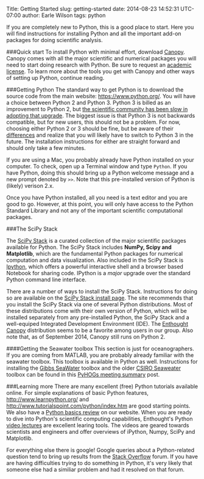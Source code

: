 Title: Getting Started
slug: getting-started
date: 2014-08-23 14:52:31 UTC-07:00
author: Earle Wilson
tags: python


If you are completely new to Python, this is a good place to start. Here you will find instructions for installing Python and all the important add-on packages for doing scientific analysis.

###Quick start
To install Python with minimal effort, download [Canopy](https://www.enthought.com/products/canopy/). Canopy comes with all the major scientific and numerical packages you will need to start doing research with Python. Be sure to request an [academic license](https://store.enthought.com/#canopy-academic). To learn more about the tools you get with Canopy and other ways of setting up Python, continue reading.

###Getting Python
The standard way to get Python is to download the source code from the main website: <https://www.python.org/>. You will have a choice between Python 2 and Python 3. Python 3 is billed as an improvement to Python 2, but [the scientific community has been slow in adopting that upgrade](http://jakevdp.github.io/blog/2013/01/03/will-scientists-ever-move-to-python-3/). The biggest issue is that Python 3 is not backwards compatible, but for new users, this should not be a problem.  For now, choosing either Python 2 or 3 should be fine, but be aware of their [differences](https://docs.python.org/3/whatsnew/3.0.html) and realize that you will likely have to switch to Python 3 in the future. The installation instructions for either are straight forward and should only take a few minutes. 

If you are using a Mac, you probably already have Python installed on your computer. To check, open up a Terminal window and type `Python`. If you have Python, doing this should bring up a Python welcome message and a new prompt denoted by `>>`. Note that this pre-installed version of Python is (likely) verison 2.x. 

Once you have Python installed, all you need is a text editor and you are good to go. However, at this point, you will only have access to the Python Standard Library and not any of the important scientific computational packages. 

###The SciPy Stack

The [SciPy Stack](http://www.scipy.org/about.html) is a curated collection of the major scientific packages available for Python. The SciPy Stack includes **NumPy, Scipy and Matplotlib**, which are the fundamental Python packages for numerical computation and data visualization. Also included in the SciPy Stack is [Ipython](http://ipython.org/), which offers a powerful interactive shell and a browser based Notebook for sharing code. IPython is a *major* upgrade over the standard Python command line interface.

There are a number of ways to install the SciPy Stack. Instructions for doing so are available on the [SciPy Stack install page](http://www.scipy.org/install.html). The site recommends that you install the SciPy Stack via one of several Python distributions. Most of these distributions come with their own version of Python, which will be installed separately from any pre-installed Python, the SciPy Stack and a well-equiped Integrated Development Environment (IDE). The [Enthought Canopy](https://www.enthought.com/products/canopy/) distribution seems to be a favorite among users in our group. Also note that, as of September 2014, Canopy still runs on Python 2.

####Getting the Seawater toolbox
This section is just for oceanographers. If you are coming from MATLAB, you are probably already familiar with the seawater toolbox. This toolbox is available in Python as well. Instructions for installing the [Gibbs SeaWater](http://www.teos-10.org/software.htm) toolbox and the older [CSIRO Seaweater](http://www.cmar.csiro.au/datacentre/ext_docs/seawater.htm) toolbox can be found in this [PyHOGs meeting summary](../python-hour-2014-08-18) post.


###Learning more
There are many excellent (free) Python tutorials available online. For simple explanations of basic Python features, <http://www.learnpython.org/> and <http://www.tutorialspoint.com/python/index.htm> are good starting points. We also have a [Python basics review](python-basics-review) on our website. When you are ready to dive into Python's scientific computing capabilities, Enthought's Python [video lectures](https://training.enthought.com/#/courses) are excellent learing tools. The videos are geared towards scientists and engineers and offer overviews of iPython, Numpy, SciPy and Matplotlib. 

For everything else there is google! Google queries about a Python-related question tend to bring up results from the [Stack Overflow](http://stackoverflow.com/questions/tagged/python) forum. If you have are having difficulties trying to do something in Python, it's very likely that someone else had a similiar problem and had it resolved on that forum. 







